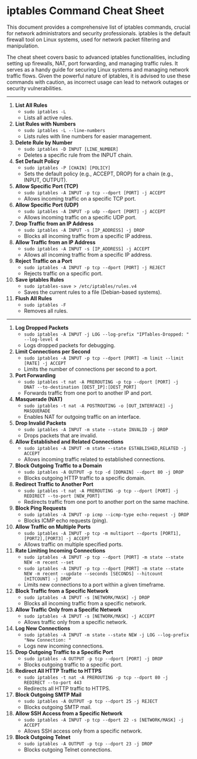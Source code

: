 # iptables Command Cheat Sheet

This document provides a comprehensive list of iptables commands, crucial for network administrators and security professionals. iptables is the default firewall tool on Linux systems, used for network packet filtering and manipulation.

The cheat sheet covers basic to advanced iptables functionalities, including setting up firewalls, NAT, port forwarding, and managing traffic rules. It serves as a handy guide for securing Linux systems and managing network traffic flows. Given the powerful nature of iptables, it is advised to use these commands with caution, as incorrect usage can lead to network outages or security vulnerabilities.

---

1. **List All Rules**
   - `sudo iptables -L`
   - Lists all active rules.
2. **List Rules with Numbers**
   - `sudo iptables -L --line-numbers`
   - Lists rules with line numbers for easier management.
3. **Delete Rule by Number**
   - `sudo iptables -D INPUT [LINE_NUMBER]`
   - Deletes a specific rule from the INPUT chain.
4. **Set Default Policy**
   - `sudo iptables -P [CHAIN] [POLICY]`
   - Sets the default policy (e.g., ACCEPT, DROP) for a chain (e.g., INPUT, OUTPUT).
5. **Allow Specific Port (TCP)**
   - `sudo iptables -A INPUT -p tcp --dport [PORT] -j ACCEPT`
   - Allows incoming traffic on a specific TCP port.
6. **Allow Specific Port (UDP)**
   - `sudo iptables -A INPUT -p udp --dport [PORT] -j ACCEPT`
   - Allows incoming traffic on a specific UDP port.
7. **Drop Traffic from an IP Address**
   - `sudo iptables -A INPUT -s [IP_ADDRESS] -j DROP`
   - Blocks all incoming traffic from a specific IP address.
8. **Allow Traffic from an IP Address**
   - `sudo iptables -A INPUT -s [IP_ADDRESS] -j ACCEPT`
   - Allows all incoming traffic from a specific IP address.
9. **Reject Traffic on a Port**
   - `sudo iptables -A INPUT -p tcp --dport [PORT] -j REJECT`
   - Rejects traffic on a specific port.
10. **Save iptables Rules**
    - `sudo iptables-save > /etc/iptables/rules.v4`
    - Saves the current rules to a file (Debian-based systems).
11. **Flush All Rules**
    - `sudo iptables -F`
    - Removes all rules.

---

1. **Log Dropped Packets**
   - `sudo iptables -A INPUT -j LOG --log-prefix "IPTables-Dropped: " --log-level 4`
   - Logs dropped packets for debugging.
2. **Limit Connections per Second**
   - `sudo iptables -A INPUT -p tcp --dport [PORT] -m limit --limit [RATE] -j ACCEPT`
   - Limits the number of connections per second to a port.
3. **Port Forwarding**
   - `sudo iptables -t nat -A PREROUTING -p tcp --dport [PORT] -j DNAT --to-destination [DEST_IP]:[DEST_PORT]`
   - Forwards traffic from one port to another IP and port.
4. **Masquerade (NAT)**
   - `sudo iptables -t nat -A POSTROUTING -o [OUT_INTERFACE] -j MASQUERADE`
   - Enables NAT for outgoing traffic on an interface.
5. **Drop Invalid Packets**
   - `sudo iptables -A INPUT -m state --state INVALID -j DROP`
   - Drops packets that are invalid.
6. **Allow Established and Related Connections**
   - `sudo iptables -A INPUT -m state --state ESTABLISHED,RELATED -j ACCEPT`
   - Allows incoming traffic related to established connections.
7. **Block Outgoing Traffic to a Domain**
   - `sudo iptables -A OUTPUT -p tcp -d [DOMAIN] --dport 80 -j DROP`
   - Blocks outgoing HTTP traffic to a specific domain.
8. **Redirect Traffic to Another Port**
   - `sudo iptables -t nat -A PREROUTING -p tcp --dport [PORT] -j REDIRECT --to-port [NEW_PORT]`
   - Redirects traffic from one port to another port on the same machine.
9. **Block Ping Requests**
   - `sudo iptables -A INPUT -p icmp --icmp-type echo-request -j DROP`
   - Blocks ICMP echo requests (ping).
10. **Allow Traffic on Multiple Ports**
    - `sudo iptables -A INPUT -p tcp -m multiport --dports [PORT1],[PORT2],[PORT3] -j ACCEPT`
    - Allows traffic on multiple specified ports.
11. **Rate Limiting Incoming Connections**
    - `sudo iptables -A INPUT -p tcp --dport [PORT] -m state --state NEW -m recent --set`
    - `sudo iptables -A INPUT -p tcp --dport [PORT] -m state --state NEW -m recent --update --seconds [SECONDS] --hitcount [HITCOUNT] -j DROP`
    - Limits new connections to a port within a given timeframe.
12. **Block Traffic from a Specific Network**
    - `sudo iptables -A INPUT -s [NETWORK/MASK] -j DROP`
    - Blocks all incoming traffic from a specific network.
13. **Allow Traffic Only from a Specific Network**
    - `sudo iptables -A INPUT -s [NETWORK/MASK] -j ACCEPT`
    - Allows traffic only from a specific network.
14. **Log New Connections**
    - `sudo iptables -A INPUT -m state --state NEW -j LOG --log-prefix "New Connection: "`
    - Logs new incoming connections.
15. **Drop Outgoing Traffic to a Specific Port**
    - `sudo iptables -A OUTPUT -p tcp --dport [PORT] -j DROP`
    - Blocks outgoing traffic to a specific port.
16. **Redirect All HTTP Traffic to HTTPS**
    - `sudo iptables -t nat -A PREROUTING -p tcp --dport 80 -j REDIRECT --to-port 443`
    - Redirects all HTTP traffic to HTTPS.
17. **Block Outgoing SMTP Mail**
    - `sudo iptables -A OUTPUT -p tcp --dport 25 -j REJECT`
    - Blocks outgoing SMTP mail.
18. **Allow SSH Access from a Specific Network**
    - `sudo iptables -A INPUT -p tcp --dport 22 -s [NETWORK/MASK] -j ACCEPT`
    - Allows SSH access only from a specific network.
19. **Block Outgoing Telnet**
    - `sudo iptables -A OUTPUT -p tcp --dport 23 -j DROP`
    - Blocks outgoing Telnet connections.
